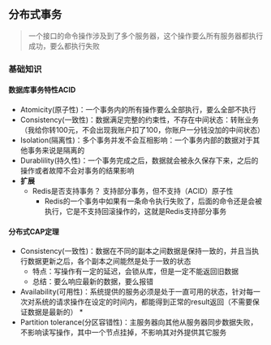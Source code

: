 ## 分布式事务
> 一个接口的命令操作涉及到了多个服务器，这个操作要么所有服务器都执行成功，要么都执行失败


### 基础知识
#### 数据库事务特性ACID
* Atomicity(原子性)：一个事务内的所有操作要么全部执行，要么全部不执行
* Consistency(一致性)：数据满足完整的约束性，不存在中间状态：转账业务（我给你转100元，不会出现我账户扣了100，你账户一分钱没加的中间状态）
* Isolation(隔离性)：多个事务并发不会互相影响：一个事务内部的数据对于其他事务来说是隔离的
* Durablility(持久性)：一个事务完成之后，数据就会被永久保存下来，之后的操作或者故障不会对事务的结果影响
* **扩展**
  * Redis是否支持事务？ 支持部分事务，但不支持（ACID）原子性
    * Redis的一个事务中如果有一条命令执行失败了，后面的命令还是会被执行，它是不支持回滚操作的，这就是Redis支持部分事务

#### 分布式CAP定理
* Consistency(一致性)：数据在不同的副本之间数据是保持一致的，并且当执行数据更新之后，各个副本之间能然是处于一致的状态
  * 特点：写操作有一定的延迟，会锁从库，但是一定不能返回旧数据
  * 总结：要么响应最新的数据，要么报错
* Availability(可用性)：系统提供的服务必须是处于一直可用的状态，针对每一次对系统的请求操作在设定的时间内，都能得到正常的result返回（不需要保证数据是最新的）
  * 
* Partition tolerance(分区容错性)：主服务器向其他从服务器同步数据失败，不影响读写操作，其中一个节点挂掉，不影响其对外提供其它服务